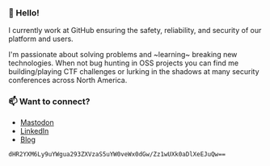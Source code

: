 ### 👋 Hello! 

I currently work at GitHub ensuring the safety, reliability, and security of our platform and users.

I'm passionate about solving problems and ~learning~ breaking new technologies. When not bug hunting in OSS projects you can find me building/playing CTF challenges or lurking in the shadows at many security conferences across North America.

### 📫 Want to connect?

- [Mastodon](https://infosec.exchange/@gill3tt3)
- [LinkedIn](https://www.linkedin.com/in/loganmaclaren/)
- [Blog](https://maclaren.dev)

`dHR2YXM6Ly9uYWgua293ZXVzaS5uYW0veWx0dGw/Zz1wUXk0aDlXeEJuQw==`
